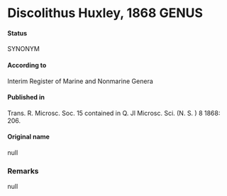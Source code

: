 Discolithus Huxley, 1868 GENUS
=======

#### Status
SYNONYM

#### According to
Interim Register of Marine and Nonmarine Genera

#### Published in
Trans. R. Microsc. Soc. 15 contained in Q. Jl Microsc. Sci. (N. S. ) 8 1868: 206.

#### Original name
null

### Remarks
null